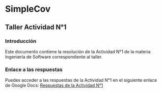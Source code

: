 # SimpleCov
## Taller Actividad N°1

### Introducción
Este documento contiene la resolución de la Actividad N°1 de la materia Ingeniería de Software correspondiente al taller.

### Enlace a las respuestas
Puedes acceder a las respuestas de la Actividad N°1 en el siguiente enlace de Google Docs:
[Respuestas de la Actividad N°1](https://docs.google.com/document/d/1ubHiWtlkkv8ElAIvFztyNkIRWj51XaEGvU3KufYbWhY/edit)
